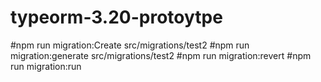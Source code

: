# typeorm-3.20-protoytpe
#npm run migration:Create src/migrations/test2
#npm run migration:generate src/migrations/test2
#npm run migration:revert
#npm run migration:run

